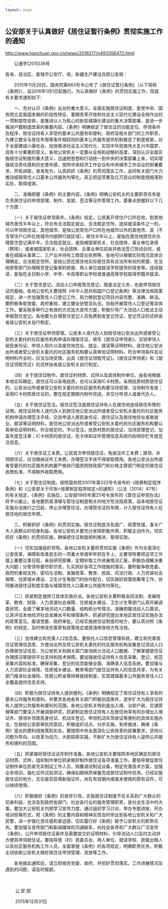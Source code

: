 ```yaml
---
layout: page
---
```


## 公安部关于认真做好《居住证暂行条例》贯彻实施工作的通知

http://www.hanchuan.gov.cn/news/2016217/n493356472.html

　　公通字[2015]38号 

各省、自治区、直辖市公安厅、局，新疆生产建设兵团公安局：

　　2015年11月26日，国务院第663号令公布了《居住证暂行条例》（以下简称《条例》），自2016年1月1日起施行。为认真做好《条例》的贯彻实施工作，现就有关要求通知如下:

　　一、充分认识《条例》出台的重大意义。全面实施居住证制度，是党中央、国务院立足我国发展的阶段性特征、着眼改革开放和社会主义现代化建设全局作出的一项制度性安排，是推进以人为核心的新型城镇化建设的重大决策部署，是进一步推进户籍制度改革的重要内容。《条例》明确规定了居住证的功能定位、申领条件及程序、居住证持有人享受的基本公共服务和便利、政府及相关部门的工作职责，为建立健全与居住年限等条件相挂钩的基本公共服务提供机制奠定了制度框架，对于全面建成小康社会、加快推进社会主义现代化、实现中华民族伟大复兴中国梦，具有十分重要的意义。各地公安机关一定要从全局和战略的高度，深刻认识全面实施居住证制度的重大意义，迅速把思想和行动统一到中央的决策部署上来，切实增强政治责任感和历史使命感，按照中央经济工作会议和中央城市工作会议的部署要求，开拓进取，奋发有为，认真抓好《条例》的贯彻落实工作，会同有关部门大力推动城镇常住人口基本公共服务均等化，真正把这项惠及亿万民众的制度措施落到实处、取得成效。

　　二、准确把握《条例》的主要内容。《条例》明确公安机关的主要职责任务是负责居住证的申领受理、制作、发放、签注等证件管理工作。要重点把握好以下几个方面：

　　（一）关于居住证申领条件。《条例》规定，公民离开常住户口所在地，到其他城市居住半年以上，符合有合法稳定就业、合法稳定住所、连续就读条件之一的，可以申领居住证。其他城市，是指公民常住户口所在地城市以外的其他市、县（不含常住户口所在地城市内部跨行政区域）。居住半年以上，是指在居住地居住并办理暂住登记满半年。合法稳定就业，是指被国家机关、社会团体、事业单位录用（聘用），或者被国家机关、社会团体、企事业单位招收并依法签订劳动合同，或者在城镇从事第二、三产业并持有工商营业执照等，各地可以根据实际情况具体合理确定。合法稳定住所，是指公民在居住地实际居住具有合法所有权的房屋、在当地房管部门办理租赁登记备案的房屋、用人单位或就读学校提供的宿舍等。连续就读，是指在全日制小学、中学、中高等职业学校或普通高等学校取得学籍并就读。

　　（二）关于暂住登记。流动人口申报暂住登记，既是法定义务，也是申领居住证的基础。各地公安机关要按照《中华人民共和国户口登记条例》等法律法规政策规定，进一步加强暂住人口登记工作，努力做到登记项目内容完整、准确、鲜活。要积极争取党委、政府重视，建立健全协管员队伍，协助开展暂住人口登记等具体工作。要采取多种行之有效的方式加大宣传力度，积极引导广大流动人口依法主动申报暂住登记。各地要为办理暂住登记人员免费制发登记凭证，登记凭证的式样由省级公安机关自行制定。

　　（三）关于居住证申领受理。公民本人或代办人到居住地公安派出所或者受公安机关委托的社区服务机构申请办理居住证，填写《居住证申领表》，交验申领人居民身份证、申领人照片以及居住地住址、就业、就读等证明材料。居住地公安派出所或者受公安机关委托的社区服务机构要认真审验证明材料，符合申领条件且证明材料齐全的，应当当场受理，出具《居住证领取凭证》。《居住证申领表》和《居住证领取凭证》的式样由省级公安机关自行制定。

　　（四）关于居住证制作。居住证的材质、式样以及具体制作单位，由各地根据本地实际确定。居住证可以采用纸质，也可以采用IC卡材质。采用纸质材质居住证的，公安派出所或者受公安机关委托的社区服务机构要当场受理、当场制作发放；采用IC卡材质居住证的，要在规定期限内制作完成，并交付申领人或者代办人。

　　（五）关于居住证签注。居住证签注是居住证持有人在居住地连续居住年限的证明。居住证持有人或代办人到居住地公安派出所或者受公安机关委托的社区服务机构申请办理签注手续，交验申请人居民身份证、居住证以及居住地住址或者就业、就读等证明材料，居住地公安派出所或者受公安机关委托的社区服务机构要认真审验证明材料，符合规定的，予以签注。纸质材质的居住证，当场受理登记，加盖年度签注章；IC卡材质的居住证，在卡体和证件管理信息系统内标明存贮年度签注信息。

　　（六）关于居住证工本费。公民首次申领居住证，免收证件工本费；换领、补领居住证，应当缴纳证件工本费。办理签注手续不得收取费用。各地公安派出所或者受委托的社区服务机构要严格执行国务院财政部门和价格主管部门制定的居住证收费标准，不得额外收取费用。

　　（七）关于暂住证制度。按照国务院2001年第322号令发布的《规章制定程序条例》和《公安部关于印发<规章制定程序规定>的通知》（公法〔2014〕47号）的有关规定，《条例》实施后，公安部1995年第25号令发布的《暂住证申领办法》将予以废止。各地要抓紧清理与暂住证制度相关的地方性法规政策，自本地居住证实施办法施行之日起，停止办理暂住证。办理暂住证的年限，计入居住证持有人在居住地的居住年限。

　　三、积极抓好《条例》的贯彻实施。居住证制度涉及面广、政策性强，事关广大人民群众的切身利益，各地公安机关要充分发挥职能作用，积极主动作为，切实抓好《条例》的贯彻实施，确保居住证制度顺利推进，取得实效。

　　（一）切实加强组织领导。各地公安机关要将贯彻实施《条例》作为全面深化公安改革、保障和改善民生的一项重大举措牢牢抓在手上，主要领导要把这项工作摆上重要议事日程，亲自研究部署，定期听取工作进展情况汇报，积极协调解决重大问题；分管领导要尽职尽责，扎实抓好各项工作措施的落实。要积极争取党委、政府的重视支持，密切与法制、发展改革、教育、民政、司法行政、人力资源社会保障、住房城乡建设、卫生计生等部门的协作配合，切实做好政策统筹等工作，协同推进居住证制度实施与城镇常住人口基本公共服务均等化。

　　（二）抓紧制定或修订具体实施办法。各地公安机关要积极会同法制、发展改革、教育、财政、人力资源社会保障、住房城乡建设、卫生计生等部门认真开展调查研究，全面了解本地流动人口数量、结构和分布情况，准确把握流动人口需求，认真评估本地经济社会发展水平和保障条件，抓紧研究提出本地区居住证实施办法的政策意见，报请党委、政府审批。已经实施居住证制度的地方，要认真对照《条例》的规定，及时修改完善原有政策规定或提请修改地方性法规。

　　（三）加快建立和完善人口信息库。要依托人口信息管理系统，建立和完善居住证管理信息库，方便派出所及受公安机关委托的社区服务机构采集登记流动人口办理居住证信息，为公安机关和相关部门查询统计流动人口数据、了解掌握居住证办理情况等提供平台支持和技术保障。要加强居住证持有人信息采集、登记，规范采集内容和标准，确保采集、登记的信息能够全面、准确录入信息系统。要加强与人力资源社会保障、住房城乡建设、教育等部门居住证持有人的信息共享，为有关部门推进社会保险、住房公积金等转移接续制度，实现城镇基本公共服务常住人口全覆盖提供信息支持。

　　（四）积极为居住证持有人提供便利。《条例》明确规定了居住证持有人享有的基本公共服务和便利，并要求各地各有关部门积极创造条件，逐步扩大为居住证持有人提供公共服务和便利的范围。各地公安机关特别是出入境、治安户政、交通管理等部门要深入开展调查研究，抓紧制定居住证持有人在居住地享有的办理出入境证件、换领补领居民身份证、机动车登记、申领机动车驾驶证等便利的具体实施办法，在报经公安部审批同意后，积极组织试点，分步实施，有序推进，确保《条例》提出的便利措施落到实处。要按照中央全面深化公安改革的部署要求，坚持以问题为导向、以改革为动力，大胆探索实践，不断扩大为居住证持有人提供公共服务和便利的范围。

　　（五）抓紧做好居住证证件制作准备。各地公安机关要按照本地区确定的居住证材质、式样，组织制作单位抓紧做好制作居住证各项准备工作。要指导督促居住证制作单位抓紧充实制证工作人员，购置调试制证设备，制定完善技术方案，加强业务培训，强化证件试验测试，确保如期保质保量完成居住证制作任务。已经实施居住证的地方，无论是否启用新版证件，尚在有效期内或者未使用的原有证件，可以继续使用。

　　（六）积极做好《条例》的宣传引导。实施居住证制度不仅关系到广大群众的切身利益，也涉及到政府各部门、社会各行业的服务管理职责，是社会生活中的大事。要加大公安机关内部学习宣传力度，通过组织学习讨论、举办专题讲座、开办培训班等形式，把《条例》的主要内容和精神实质及时传达到各地公安机关和广大民警，进一步强化责任感和紧迫感，切实履行好《条例》赋予公安机关的职责任务。要加强与宣传部门和新闻媒体的沟通联系，向社会各界和广大群众广泛宣传《条例》，公开申领居住证条件及需要提交的证明材料，引导流动人口及时主动并方便其申领居住证。要指导居（村）民委员会、用人单位、就读学校、房屋出租人以及社区服务机构工作人员，全面掌握《条例》的各项规定，明确职责任务，积极主动协助公安机关做好居住证申领受理、发放等工作。

　　各地接此通知后，请立即报告党委、政府，并抓好贯彻落实。工作进展情况及遇到的问题，请及时报部。

　

　　                          公 安 部

　　                         2015年12月31日


